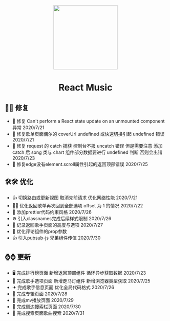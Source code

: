 <p align="center">
  <a href="https://ant.design">
    <img width="200" src="http://193.112.175.198/music/musical.png">
  </a>
</p>

<h1 align="center">React Music</h1>

<div align="center"></div>

## 🐛🐛 修复

- 🌈 修复 Can't perform a React state update on an unmounted component 异常 2020/7/21
- 🍕 修复歌单页面偶尔的 coverUrl undefined 或快速切换引起 undefined 错误 2020/7/21
- 🎄 修复 request 的 catch 捕获 控制台不报 uncatch 错误 但是需要注意 添加 catch 后 song 类与 chart 组件部分数据要进行 undefined 判断 否则会出错 2020/7/23
- 🥂 修复edge没有element.scroll属性引起的返回顶部错误 2020/7/25
## 🛠🛠 优化

- 👍 切换路由或更新视图 取消先前请求 优化网络性能 2020/7/21
- 👨‍🔧 优化返回歌单再次回到全部选项 offset 为 1 的情况 2020/7/22
- 🚀 添加prettier代码约束风格 2020/7/26
- ⚙ 引入classnames完成后续样式限制 2020/7/26
- 🍔 记录返回歌手页面的高度与选项 2020/7/27
- 🚖 优化评论组件的prop参数
- 👍 引入pubsub-js 兄弟组件传值 2020/7/30

## ⌚⌚ 更新

- 🖥 完成排行榜页面 新增返回顶部组件 循环异步获取数据 2020/7/23
- 🚚 完成歌手选项页面 新增走马灯组件 新增浏览器类型获取 2020/7/25
- ✈ 完成歌手信息页面  优化全局代码格式 2020/7/26
- 🎉 完成专辑页面 2020/7/28
- 🥞 完成mv播放页面 2020/7/29
- 🚕 完成侧边搜索栏页面 2020/7/30
- 🛴 完成搜索页面歌曲搜索 2020/7/31
